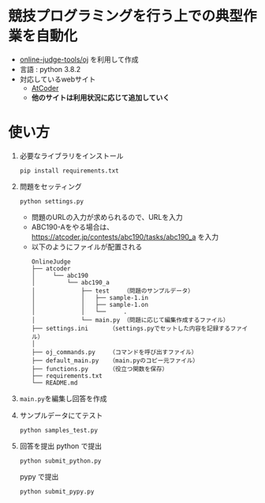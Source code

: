 # 競技プログラミングを行う上での典型作業を自動化
- [online-judge-tools/oj](https://github.com/online-judge-tools/oj) を利用して作成
- 言語 : python 3.8.2
- 対応しているwebサイト
    - [AtCoder](https://atcoder.jp/home)
    - **他のサイトは利用状況に応じて追加していく**
      
# 使い方
1. 必要なライブラリをインストール
    ```
    pip install requirements.txt
    ```
   
2. 問題をセッティング 
    ```
    python settings.py
    ```
    - 問題のURLの入力が求められるので、URLを入力
    - ABC190-Aをやる場合は、https://atcoder.jp/contests/abc190/tasks/abc190_a を入力
    - 以下のようにファイルが配置される
      ```
      OnlineJudge
      ├── atcoder
      │     └── abc190
      │         └── abc190_a
      │             ├── test    （問題のサンプルデータ）
      │             │   ├── sample-1.in      
      │             │   ├── sample-1.on      
      │             │   └──     .
      │             └── main.py （問題に応じて編集作成するファイル）
      ├── settings.ini      （settings.pyでセットした内容を記録するファイル）
      │
      ├── oj_commands.py    （コマンドを呼び出すファイル）
      ├── default_main.py   （main.pyのコピー元ファイル）
      ├── functions.py      （役立つ関数を保存）
      ├── requirements.txt
      └── README.md
      ```
    
3. `main.py`を編集し回答を作成 
   
4. サンプルデータにてテスト
    ```
    python samples_test.py
    ```
   
5. 回答を提出
    python で提出
    ```
    python submit_python.py

    ```
    pypy で提出
    ```
    python submit_pypy.py

    ```